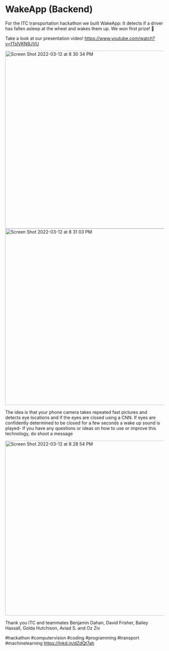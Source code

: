 # WakeApp (Backend)

For the ITC transportation hackathon we built WakeApp: It detects if a driver has fallen asleep at the wheel and wakes them up. We won first prize! 🥇

Take a look at our presentation video! 
https://www.youtube.com/watch?v=fTslVKN8JVU


<img width="565" alt="Screen Shot 2022-03-12 at 8 30 34 PM" src="https://user-images.githubusercontent.com/19825656/158030294-e58abad5-df45-4a3c-8e6a-01ff1061ddcb.png">

<img width="561" alt="Screen Shot 2022-03-12 at 8 31 03 PM" src="https://user-images.githubusercontent.com/19825656/158030315-62fd8ebf-9583-4e1d-8099-76162702a7b4.png">



The idea is that your phone camera takes repeated fast pictures and detects eye locations and if the eyes are closed using a CNN. If eyes are confidently determined to be closed for a few seconds a wake up sound is played- If you have any questions or ideas on how to use or improve this technology, do shoot a message

<img width="556" alt="Screen Shot 2022-03-12 at 8 28 54 PM" src="https://user-images.githubusercontent.com/19825656/158030225-d89acb4d-dd06-4069-aa1b-590d41e16876.png">


Thank you ITC and teammates Benjamin Dahan, David Frisher, Bailey Hassall, Golda Hutchison, Aviad S. and Oz Ziv

#hackathon #computervision  #coding #programming #transport #machinelearning
https://lnkd.in/dZdQt7ah
